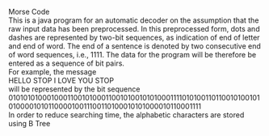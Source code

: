 Morse Code <br />
This is a java program for an automatic decoder on the assumption that the raw input data has been preprocessed. In this preprocessed form, dots and dashes are represented by two-bit sequences, as indication of end of letter and end of word. The end of a sentence is denoted by two consecutive end of word sequences, i.e., 1111. The data for the program will be therefore be entered as a sequence of bit pairs. <br />
For example, the message <br />
HELLO STOP I LOVE YOU STOP <br />
will be represented by the bit sequence <br />
0101010100010001100101000110010100101010001111010100110110010100101010000101011000010011100110100010101000010110001111<br />
In order to reduce searching time, the alphabetic characters are stored using B Tree 
